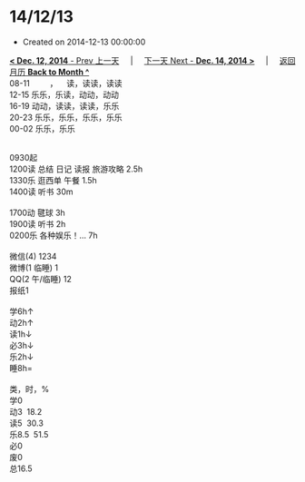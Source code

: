 # 14/12/13

- Created on 2014-12-13 00:00:00

[**< Dec. 12, 2014** - Prev 上一天](/lifelogs/2014/12/d12.md) &nbsp; &nbsp; | &nbsp; &nbsp; [下一天 Next - **Dec. 14, 2014 >**](/lifelogs/2014/12/d14.md) &nbsp; &nbsp; |  &nbsp; &nbsp; [返回月历 **Back to Month ^**](/lifelogs/2014/12/index.md)
<br/>08-11         ，    读，读读，读读<br/>12-15 乐乐，乐读，动动，动动<br/>16-19 动动，读读，读读，乐乐<br/>20-23 乐乐，乐乐，乐乐，乐乐<br/>00-02 乐乐，乐乐<div><br/></div>0930起<br/>1200读 总结 日记 读报 旅游攻略 2.5h<br/>1330乐 逛西单 午餐 1.5h<br/>1400读 听书 30m<div><br/></div>1700动 毽球 3h<br/>1900读 听书 2h<br/>0200乐 各种娱乐！… 7h<div><br/></div>微信(4) 1234<br/>微博(1 临睡) 1<br/>QQ(2 午/临睡) 12<br/>报纸1<div><br/></div>学6h↑<br/>动2h↑<br/>读1h↓<br/>必3h↓<br/>乐2h↓<br/>睡8h=<div><br/></div>类，时，%<br/>学0<br/>动3  18.2<br/>读5  30.3<br/>乐8.5  51.5<br/>必0<br/>废0<br/>总16.5</div>

